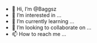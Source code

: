 - 👋 Hi, I’m @Baggsz
- 👀 I’m interested in ...
- 🌱 I’m currently learning ...
- 💞️ I’m looking to collaborate on ...
- 📫 How to reach me ...

<!---
Baggsz/Baggsz is a ✨ special ✨ repository because its `README.md` (this file) appears on your GitHub profile.
You can click the Preview link to take a look at your changes.
--->
